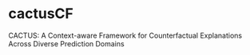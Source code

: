 # cactusCF
CACTUS: A Context-aware Framework for Counterfactual Explanations Across Diverse Prediction Domains
